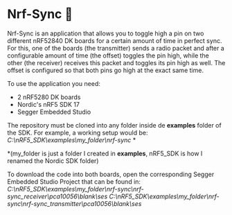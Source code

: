 # Nrf-Sync 📡

Nrf-Sync is an application that allows you to toggle high a pin on two different nRF52840 DK boards for a certain amount of time in perfect sync. For this, one of the boards (the transmitter) sends a radio packet and after a configurable amount of time (the offset) toggles the pin high, while the other (the receiver) receives this packet and toggles its pin high as well. The offset is configured so that both pins go high at the exact same time.  

To use the application you need:
- 2 nRF5280 DK boards
- Nordic's nRF5 SDK 17
- Segger Embedded Studio

The repository must be cloned into any folder inside de **examples** folder of the SDK. For example, a working setup would be:
_C:\nRF5\_SDK\examples\my\_folder\nrf-sync_ \*

\*(my_folder is just a folder I created in **examples**, nRF5_SDK is how I renamed the Nordic SDK folder)

To download the code into both boards, open the corresponding Segger Embedded Studio Project that can be found in:
_C:\nRF5\_SDK\examples\my\_folder\nrf-sync\nrf-sync\_receiver\pca10056\blank\ses_
_C:\nRF5\_SDK\examples\my\_folder\nrf-sync\nrf-sync\_transmitter\pca10056\blank\ses_
